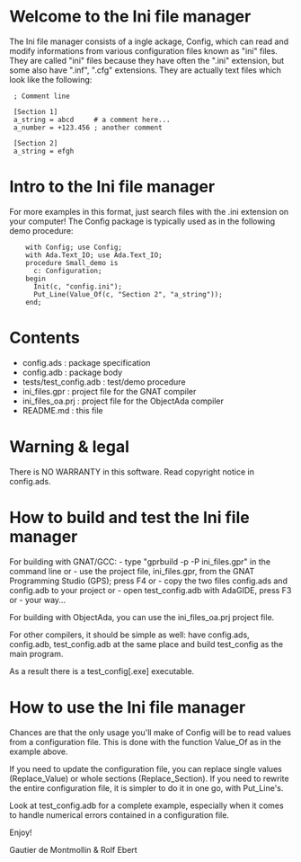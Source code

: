 Welcome to the Ini file manager
===============================

The Ini file manager consists of a ingle ackage, Config, which
can read and modify informations from various configuration
files known as "ini" files. They are called "ini" files because
they have often the ".ini" extension, but some also have
".inf", ".cfg" extensions. They are actually text files which
look like the following:

     ; Comment line
     
     [Section 1]
     a_string = abcd     # a comment here...
     a_number = +123.456 ; another comment
     
     [Section 2]
     a_string = efgh

Intro to the Ini file manager
=============================

For more examples in this format, just search files with
the .ini extension on your computer!
The Config package is typically used as in
the following demo procedure:

        with Config; use Config;
        with Ada.Text_IO; use Ada.Text_IO;
        procedure Small_demo is
          c: Configuration;
        begin
          Init(c, "config.ini");
          Put_Line(Value_Of(c, "Section 2", "a_string"));
        end;

Contents
========
  - config.ads            : package specification
  - config.adb            : package body
  - tests/test_config.adb : test/demo procedure
  - ini_files.gpr         : project file for the GNAT compiler
  - ini_files_oa.prj      : project file for the ObjectAda compiler
  - README.md             : this file

Warning & legal
===============
There is NO WARRANTY in this software. Read copyright notice in config.ads.
  
How to build and test the Ini file manager
==========================================
For building with GNAT/GCC:
      - type "gprbuild -p -P ini_files.gpr" in the command line
  or
      - use the project file, ini_files.gpr, from the
        GNAT Programming Studio (GPS); press F4
  or
      - copy the two files config.ads and config.adb to your project
  or
      - open test_config.adb with AdaGIDE, press F3
  or
      - your way...

For building with ObjectAda, you can use the ini_files_oa.prj project file.

For other compilers, it should be simple as well: have
config.ads, config.adb, test_config.adb at the same place
and build test_config as the main program.
      
As a result there is a test_config[.exe] executable.

How to use the Ini file manager
===============================
Chances are that the only usage you'll make of Config will be to
read values from a configuration file. This is done with the
function Value_Of as in the example above.

If you need to update the configuration file, you can replace single
values (Replace_Value) or whole sections (Replace_Section).
If you need to rewrite the entire configuration file, it is simpler
to do it in one go, with Put_Line's.

Look at test_config.adb for a complete example, especially when it
comes to handle numerical errors contained in a configuration file.

Enjoy!

Gautier de Montmollin & Rolf Ebert
